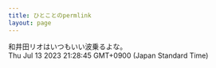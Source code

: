 ```yaml
---
title: ひとことのpermlink
layout: page
---
```

<div class="box" dt="1689251325256">
  和井田リオはいつもいい波乗るよな。
  <div class="content is-small">Thu Jul 13 2023 21:28:45 GMT+0900 (Japan Standard Time)</div>
</div>
